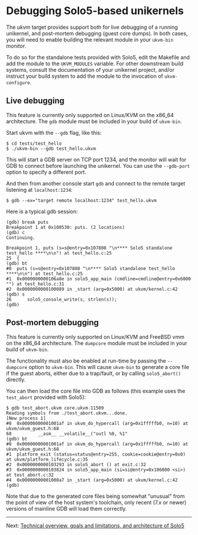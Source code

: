 # Debugging Solo5-based unikernels

The _ukvm_ target provides support both for live debugging of a running
unikernel, and post-mortem debugging (guest core dumps). In both cases, you
will need to enable building the relevant module in your `ukvm-bin` _monitor_.

To do so for the standalone tests provided with Solo5, edit the Makefile and
add the module to the `UKVM_MODULES` variable. For other downstream build
systems, consult the documentation of your unikernel project, and/or instruct
your build system to add the module to the invocation of `ukvm-configure`.

## Live debugging

This feature is currently only supported on Linux/KVM on the x86\_64
architecture. The `gdb` module must be included in your build of `ukvm-bin`.

Start ukvm with the `--gdb` flag, like this:

    $ cd tests/test_hello
    $ ./ukvm-bin --gdb test_hello.ukvm

This will start a GDB server on TCP port 1234, and the monitor will wait for
GDB to connect before launching the unikernel. You can use the `--gdb-port`
option to specify a different port.

And then from another console start `gdb` and connect to the remote target
listening at `localhost:1234`:

    $ gdb --ex="target remote localhost:1234" test_hello.ukvm

Here is a typical gdb session:

    (gdb) break puts
    Breakpoint 1 at 0x100530: puts. (2 locations)
    (gdb) c
    Continuing.

    Breakpoint 1, puts (s=s@entry=0x107808 "\n**** Solo5 standalone test_hello ****\n\n") at test_hello.c:25
    25	{
    (gdb) bt
    #0  puts (s=s@entry=0x107808 "\n**** Solo5 standalone test_hello ****\n\n") at test_hello.c:25
    #1  0x0000000000106a8e in solo5_app_main (cmdline=cmdline@entry=0x6000 "") at test_hello.c:31
    #2  0x0000000000100089 in _start (arg=0x5000) at ukvm/kernel.c:42
    (gdb) s
    26	    solo5_console_write(s, strlen(s));
    (gdb)

## Post-mortem debugging

This feature is currently only supported on Linux/KVM and FreeBSD vmm on the
x86\_64 architecture. The `dumpcore` module must be included in your build of
`ukvm-bin`.

The functionality must also be enabled at run-time by passing the `--dumpcore`
option to `ukvm-bin`. This will cause `ukvm-bin` to generate a core file if the
guest aborts, either due to a trap/fault, or by calling `solo5_abort()`
directly.

You can then load the core file into GDB as follows (this example uses the
`test_abort` provided with Solo5):

    $ gdb test_abort.ukvm core.ukvm.11509
    Reading symbols from ./test_abort.ukvm...done.
    [New process 1]
    #0  0x00000000001001af in ukvm_do_hypercall (arg=0x1fffffb0, n=10) at ukvm/ukvm_guest.h:68
    68          __asm__ __volatile__("outl %0, %1"
    (gdb) bt
    #0  0x00000000001001af in ukvm_do_hypercall (arg=0x1fffffb0, n=10) at ukvm/ukvm_guest.h:68
    #1  platform_exit (status=status@entry=255, cookie=cookie@entry=0x0) at ukvm/platform_lifecycle.c:35
    #2  0x0000000000103293 in solo5_abort () at exit.c:32
    #3  0x0000000000103824 in solo5_app_main (si=si@entry=0x106000 <si>) at test_abort.c:32
    #4  0x00000000001000a7 in _start (arg=0x5000) at ukvm/kernel.c:42
    (gdb)

Note that due to the generated core files being somewhat "unusual" from the
point of view of the host system's toolchain, only recent (7.x or newer)
versions of mainline GDB will load them correctly.

----

Next: [Technical overview, goals and limitations, and architecture of Solo5](architecture.md)
